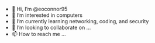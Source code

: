 - 👋 Hi, I’m @eoconnor95
- 👀 I’m interested in computers
- 🌱 I’m currently learning networking, coding, and security
- 💞️ I’m looking to collaborate on ...
- 📫 How to reach me ...

<!---
eoconnor95/eoconnor95 is a ✨ special ✨ repository because its `README.md` (this file) appears on your GitHub profile.
You can click the Preview link to take a look at your changes.
--->
